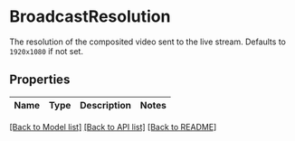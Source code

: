 # BroadcastResolution

The resolution of the composited video sent to the live stream. Defaults to `1920x1080` if not set.
## Properties
Name | Type | Description | Notes
------------ | ------------- | ------------- | -------------

[[Back to Model list]](../README.md#documentation-for-models) [[Back to API list]](../README.md#documentation-for-api-endpoints) [[Back to README]](../README.md)


